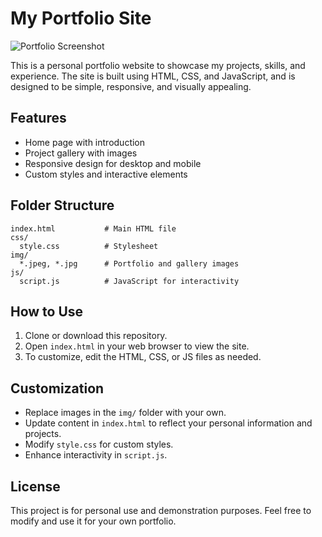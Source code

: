 # My Portfolio Site

![Portfolio Screenshot](img/@myportfoliosite.png)

This is a personal portfolio website to showcase my projects, skills, and experience. The site is built using HTML, CSS, and JavaScript, and is designed to be simple, responsive, and visually appealing.

## Features
- Home page with introduction
- Project gallery with images
- Responsive design for desktop and mobile
- Custom styles and interactive elements

## Folder Structure
```
index.html           # Main HTML file
css/
  style.css          # Stylesheet
img/
  *.jpeg, *.jpg      # Portfolio and gallery images
js/
  script.js          # JavaScript for interactivity
```

## How to Use
1. Clone or download this repository.
2. Open `index.html` in your web browser to view the site.
3. To customize, edit the HTML, CSS, or JS files as needed.

## Customization
- Replace images in the `img/` folder with your own.
- Update content in `index.html` to reflect your personal information and projects.
- Modify `style.css` for custom styles.
- Enhance interactivity in `script.js`.

## License
This project is for personal use and demonstration purposes. Feel free to modify and use it for your own portfolio.
